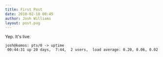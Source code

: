 ```yaml
---
title: First Post
date: 2010-02-18 00:45
author: Josh Williams
layout: post.pug
---
```

Yep.  It's live.

```shell
josh@komos: pts/0 -> uptime
 00:44:31 up 20 days,  7:44,  2 users,  load average: 0.20, 0.06, 0.02
 ```
